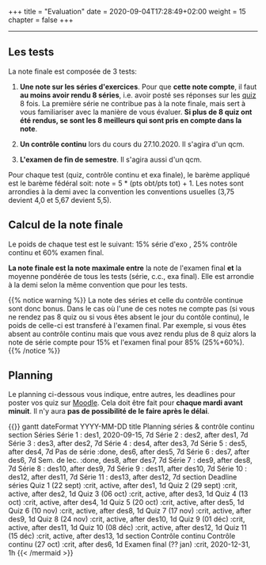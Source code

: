 +++
title = "Evaluation"
date = 2020-09-04T17:28:49+02:00
weight = 15 
chapter = false
+++

-------

## Les tests

La note finale est composée de 3 tests:

1) **Une note sur les séries d'exercices**. Pour que **cette note compte**, il faut **au moins avoir rendu 8 séries**, i.e. avoir posté ses réponses sur les [quiz](https://moodle.unige.ch/course/view.php?id=8193) 8 fois.  La première série ne contribue pas à la note finale, mais sert à vous familiariser avec la manière de vous évaluer. **Si plus de 8 quiz ont été rendus, se sont les 8 meilleurs qui sont pris en compte dans la note**.

2) **Un contrôle continu** lors du cours du 27.10.2020. Il s'agira d'un qcm. 


3) **L'examen de fin de semestre**. Il s'agira aussi d'un qcm. 

Pour chaque test (quiz, contrôle continu et exa finale), le barème appliqué est le barème fédéral soit: note = 5 * (pts obt/pts tot) + 1. Les notes sont arrondies à la demi avec la convention les conventions usuelles (3,75 devient 4,0 et 5,67 devient 5,5).


## Calcul de la note finale

Le poids de chaque test  est le suivant: 15% série d'exo , 25% contrôle continu et 60% examen final.

**La note finale est la note maximale entre** la note de l'examen final **et** la moyenne pondérée de tous les tests (série, c.c., exa final).
Elle est arrondie à la demi selon la même convention que pour les tests.

{{% notice warning %}}
La note des séries et celle du contrôle continue sont donc bonus. Dans le cas où l'une de ces notes ne compte pas (si vous ne rendez pas 8 quiz ou si vous êtes absent le jour du contôle continu), le poids de celle-ci est transferé à l'examen final. 
Par exemple, si vous êtes absent au contrôle continu mais que vous avez rendu plus de 8 quiz alors la note de série compte pour 15% et l'examen final pour 85% (25%+60%).
{{% /notice %}}

## Planning 

Le planning ci-dessous vous indique, entre autres, les deadlines pour poster vos quiz sur [Moodle](https://moodle.unige.ch/course/view.php?id=8193). Cela doit être fait pour **chaque mardi avant minuit**. Il n'y aura **pas de possibilité de le faire après le délai**.

{{<mermaid>}}
gantt
        dateFormat  YYYY-MM-DD
        title Planning séries & contrôle continu
        section Séries 
        Série 1            :    des1, 2020-09-15, 7d
        Série 2            :    des2, after des1, 7d
        Série 3            :    des3, after des2, 7d
        Série 4            :    des4, after des3, 7d
        Série 5            :    des5, after des4, 7d
        Pas de série       :done,    des6, after des5, 7d
        Série 6            :    des7, after des6, 7d
        Sem. de lec. :done,  des8, after des7, 7d
        Série 7            :    des9, after des8, 7d
        Série 8            :    des10, after des9, 7d
        Série 9            :    des11, after des10, 7d
        Série 10           :    des12, after des11, 7d
        Série 11           :    des13, after des12, 7d
        section Deadline séries
        Quiz 1 (22 sept)            :crit, active, after des1, 1d
        Quiz 2 (29 sept)            :crit, active, after des2, 1d
        Quiz 3 (06 oct)             :crit, active, after des3, 1d
        Quiz 4 (13 oct)             :crit, active, after des4, 1d
        Quiz 5 (20 oct)             :crit, active, after des5, 1d
        Quiz 6 (10 nov)             :crit, active, after des8, 1d
        Quiz 7 (17 nov)             :crit, active, after des9, 1d
        Quiz 8 (24 nov)             :crit, active, after des10, 1d
        Quiz 9 (01 déc)             :crit, active, after des11, 1d
        Quiz 10 (08 déc)             :crit, active, after des12, 1d
        Quiz 11 (15 déc)             :crit, active, after des13, 1d
        section Contrôle continu 
        Contrôle continu (27 oct)          :crit, after des6, 1d
        Examen final (?? jan)              :crit, 2020-12-31, 1h
{{< /mermaid >}}


<!--
to insert a gif, must save the gif into a folder in which the gif will appear.

![Dance](/Syllabus/dance.gif?classes=shadow)

![Minion](https://octodex.github.com/images/minion.png)

![Alt Text](https://media.giphy.com/media/vFKqnCdLPNOKc/giphy.gif?width=500px)
-->

